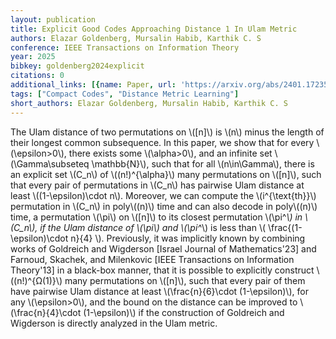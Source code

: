 ```yaml
---
layout: publication
title: Explicit Good Codes Approaching Distance 1 In Ulam Metric
authors: Elazar Goldenberg, Mursalin Habib, Karthik C. S
conference: IEEE Transactions on Information Theory
year: 2025
bibkey: goldenberg2024explicit
citations: 0
additional_links: [{name: Paper, url: 'https://arxiv.org/abs/2401.17235'}]
tags: ["Compact Codes", "Distance Metric Learning"]
short_authors: Elazar Goldenberg, Mursalin Habib, Karthik C. S
---
```

The Ulam distance of two permutations on \\([n]\\) is \\(n\\) minus the length of
their longest common subsequence. In this paper, we show that for every
\\(\epsilon>0\\), there exists some \\(\alpha>0\\), and an infinite set
\\(\Gamma\subseteq \mathbb\{N\}\\), such that for all \\(n\in\Gamma\\), there is an
explicit set \\(C_n\\) of \\((n!)^\{\alpha\}\\) many permutations on \\([n]\\), such that
every pair of permutations in \\(C_n\\) has pairwise Ulam distance at least
\\((1-\epsilon)\cdot n\\). Moreover, we can compute the \\(i^\{\text\{th\}\}\\)
permutation in \\(C_n\\) in poly\\((n)\\) time and can also decode in poly\\((n)\\) time, a
permutation \\(\pi\\) on \\([n]\\) to its closest permutation \\(\pi^*\\) in \\(C_n\\), if the
Ulam distance of \\(\pi\\) and \\(\pi^*\\) is less than \\( \frac\{(1-\epsilon)\cdot
n\}\{4\} \\).
  Previously, it was implicitly known by combining works of Goldreich and
Wigderson [Israel Journal of Mathematics'23] and Farnoud, Skachek, and
Milenkovic [IEEE Transactions on Information Theory'13] in a black-box manner,
that it is possible to explicitly construct \\((n!)^\{Ω(1)\}\\) many
permutations on \\([n]\\), such that every pair of them have pairwise Ulam distance
at least \\(\frac\{n\}\{6\}\cdot (1-\epsilon)\\), for any \\(\epsilon>0\\), and the
bound on the distance can be improved to \\(\frac\{n\}\{4\}\cdot (1-\epsilon)\\) if
the construction of Goldreich and Wigderson is directly analyzed in the Ulam
metric.